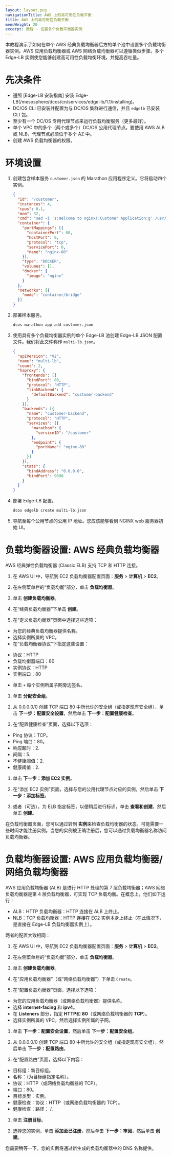 ```yaml
---
layout: layout.pug
navigationTitle: AWS 上的高可用性负载平衡
title: AWS 上的高可用性负载平衡
menuWeight: 20
excerpt: 教程 - 设置多个负载平衡器实例
---
```


本教程演示了如何在单个 AWS 经典负载均衡器后方的单个池中设置多个负载均衡器实例。AWS 应用负载均衡器或 AWS 网络负载均衡器可以遵循类似步骤。多个 Edge-LB 实例使您能够创建高可用性负载均衡环境，并提高吞吐量。

# 先决条件

* 遵照 [Edge-LB 安装指南] 安装 Edge-LB(/mesosphere/dcos/cn/services/edge-lb/1.1/installing)。
* DC/OS CLI 已安装并配置为与 DC/OS 集群进行通信，并且 `edgelb` 已安装 CLI 包。
* 至少有一个 DC/OS 专用代理节点来运行负载均衡服务（更多最好）。
* 单个 VPC 中的多个（两个或多个）DC/OS 公用代理节点。要使用 AWS ALB 或 NLB，代理节点必须位于多个 AZ 中。
* 创建 AWS 负载均衡器的权限。

# 环境设置

1. 创建包含样本服务 `customer.json` 的 Marathon 应用程序定义。它将启动四个实例。

   ```json
   {
     "id": "/customer",
     "instances": 4,
     "cpus": 0.1,
     "mem": 32,
     "cmd": "sed -i 's:Welcome to nginx!:Customer Application:g' /usr/share/nginx/html/index.html; nginx -g 'daemon off;'",
     "container": {
       "portMappings": [{
         "containerPort": 80,
         "hostPort": 0,
         "protocol": "tcp",
         "servicePort": 0,
         "name": "nginx-80"
       }],
       "type": "DOCKER",
       "volumes": [],
       "docker": {
         "image": "nginx"
       }
     },
     "networks": [{
       "mode": "container/bridge"
     }]
   }
   ```

1. 部署样本服务。

   ```bash
   dcos marathon app add customer.json
   ```

1. 使用具有多个负载均衡器实例的单个 Edge-LB 池创建 Edge-LB JSON 配置文件。我们将此文件称作 `multi-lb.json`。

   ```json
   {
     "apiVersion": "V2",
     "name": "multi-lb",
     "count": 2,
     "haproxy": {
       "frontends": [{
         "bindPort": 80,
         "protocol": "HTTP",
         "linkBackend": {
           "defaultBackend": "customer-backend"
         }
       }],
       "backends": [{
         "name": "customer-backend",
         "protocol": "HTTP",
         "services": [{
           "marathon": {
             "serviceID": "/customer"
           },
           "endpoint": {
             "portName": "nginx-80"
           }
         }]
       }],
       "stats": {
         "bindAddress": "0.0.0.0",
         "bindPort": 9090
       }
     }
   }
   ```

1. 部署 Edge-LB 配置。

   ```bash
   dcos edgelb create multi-lb.json
   ```

1. 导航至每个公用节点的公用 IP 地址。您应该能够看到 NGINX web 服务器初始 UI。

# 负载均衡器设置: AWS 经典负载均衡器

AWS 经典弹性负载均衡器 (Classic ELB) 支持 TCP 和 HTTP 连接。

1. 在 AWS UI 中，导航到 EC2 负载均衡器配置页面：**服务** > **计算机** > **EC2**。

1. 在左侧菜单栏的“负载均衡”部分，单击 **负载均衡器**。

1. 单击 **创建负载均衡器**。

1. 在“经典负载均衡器”下单击 **创建**。

1. 在“定义负载均衡器”页面中选择这些选项：
 * 为您的经典负载均衡器提供名称。
 * 选择实例所属的 VPC。
 * 在“负载均衡器协议”下指定这些设置：
 - 协议：HTTP
 - 负载均衡器端口：80
 - 实例协议：HTTP
 - 实例端口：80
 * 单击 `+` 每个实例所属子网旁边签名。

1. 单击 **分配安全组**。

1. 从 0.0.0.0/0 创建 TCP 端口 80 中所允许的安全组（或指定现有安全组），单击 **下一步：配置安全设置**，然后单击 **下一步：配置健康检查**。

1. 在“配置健康检查”页面，选择以下选项：
 * Ping 协议：TCP。
 * Ping 端口：80。
 * 响应超时：2. 
 * 间隔：5. 
 * 不健康阈值：2. 
 * 健康阈值：2. 

1. 单击 **下一步：添加 EC2 实例**。

1. 在“添加 EC2 实例”页面，选择与您的公用代理节点对应的实例，然后单击 **下一步：添加标签**。

1. 或者（可选），为 ELB 指定标签，以便稍后进行标识，单击 **查看和创建**，然后单击 **创建**。

在负载均衡器页面，您可以通过转到 **实例**来检查负载均衡器的状态。可能需要一些时间才能注册实例。当您的实例被正确注册后，您可以通过负载均衡器名称访问负载均衡器。

# 负载均衡器设置: AWS 应用负载均衡器/网络负载均衡器

AWS 应用负载均衡器 (ALB) 是进行 HTTP 处理的第 7 层负载均衡器；AWS 网络负载均衡器是第 4 层负载均衡器，可实现 TCP 负载均衡。在概念上，他们如下运行：

- ALB：HTTP 负载均衡器：HTTP 连接在 ALB 上终止。
- NLB：TCP 负载均衡器：HTTP 连接在 EC2 实例本身上终止（在此情况下，是直接在 Edge-LB 负载均衡器实例上）。

两者的配置大致相同：

1. 在 AWS UI 中，导航到 EC2 负载均衡器配置页面：**服务** > **计算机** > **EC2**。

1. 在左侧菜单栏的“负载均衡”部分，单击 **负载均衡器**。

1. 单击 **创建负载均衡器**。

1. 在“应用负载均衡器”（或“网络负载均衡器”）下单击 `Create`。

1. 在“配置负载均衡器”页面，选择以下选项：
 * 为您的应用负载均衡器（或网络负载均衡器）提供名称。
 * 选择 **internet-facing** 和 **ipv4**。
 * 在 **Listeners** 部分，指定 **HTTP**和 **80**（或网络负载均衡器的 **TCP**）。
 * 选择实例所属的 VPC，然后选择实例所属的子网。

1. 单击 **下一步：配置安全设置**，然后单击 **下一步：配置安全组**。

1. 从 0.0.0.0/0 创建 TCP 端口 80 中所允许的安全组（或指定现有安全组），然后单击 **下一步：配置路由**。

1. 在“配置路由”页面，选择以下内容：
 * 目标组：新目标组。
 * 名称：（为目标组指定名称）。
 * 协议：HTTP（或网络负载均衡器的 TCP）。
 * 端口：80。
 * 目标类型：实例。
 * 健康检查：协议：HTTP（或网络负载均衡器的 TCP）。
 * 健康检查：路径： /. 

1. 单击 **注册目标**。

1. 选择您的实例，单击 **添加至已注册**，然后单击 **下一步：审阅**，然后单击 **创建**。

您需要稍等一下。您的实例将通过新生成的负载均衡器中的 DNS 名称提供。
